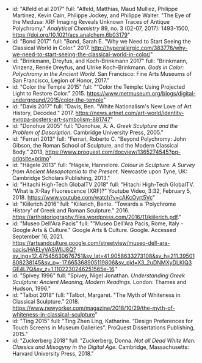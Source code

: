   - id: "Alfeld et al 2017"
    full: "Alfeld, Matthias, Maud Mulliez, Philippe Martinez, Kevin Cain, Philippe Jockey, and Philippe Walter. "The Eye of the Medusa: XRF Imaging Reveals Unknown Traces of Antique Polychromy." *Analytical Chemistry* 89, no. 3 (02-07, 2017): 1493-1500, https://doi.org/10.1021/acs.analchem.6b03179"
  - id: "Bond 2017"
    full: "Bond, Sarah E. "Why we Need to Start Seeing the Classical World in Color." 2017. http://hyperallergic.com/383776/why-we-need-to-start-seeing-the-classical-world-in-color/"
  - id: "Brinkmann, Dreyfus, and Koch-Brinkmann 2017"
    full: "Brinkmann, Vinzenz, Renée Dreyfus, and Ulrike Koch-Brinkmann. *Gods in Color: Polychromy in the Ancient World.* San Francisco: Fine Arts Museums of San Francisco, Legion of Honor, 2017."
  - id: "Color the Temple 2015"
    full: "“Color the Temple: Using Projected Light to Restore Color.” 2015. https://www.metmuseum.org/blogs/digital-underground/2015/color-the-temple"
  - id: "Davis 2017"
    full: "Davis, Ben. "White Nationalism's New Love of Art History, Decoded." 2017. https://news.artnet.com/art-world/identity-evropa-posters-art-symbolism-881747"
  - id: "Donohue 2005"
    full: "Donohue, A. A. *Greek Sculpture and the Problem of Description.* Cambridge University Press, 2005."
  - id: "Ferrari 2013"
    full: "Ferrari, Roberto C. “Beyond Polychromy: John Gibson, the Roman School of Sculpture, and the Modern Classical Body.” 2013, https://www.proquest.com/docview/1365274545?pq-origsite=primo"
  - id: "Hägele 2013"
    full: "Hägele, Hannelore. *Colour in Sculpture: A Survey from Ancient Mesopotamia to the Present.* Newcastle upon Tyne, UK: Cambridge Scholars Publishing, 2013."
  - id: "Hitachi High-Tech GlobalTV 2018"
    full: "Hitachi High-Tech GlobalTV. “What is X-Ray Fluorescence (XRF)?” Youtube Video, 3:32,  February 5, 2018. https://www.youtube.com/watch?v=cAKcOyrt5Vc"
  - id: "Kiilerich 2016”
    full: "Kiilerich, Bente. "Towards a 'Polychrome History' of Greek and Roman Sculpture." 2016. https://arthistoriography.files.wordpress.com/2016/11/kiilerich.pdf."
  - id: "Museo Dell'Ara Pacis”
    full: "“Museo Dell'Ara Pacis, Rome, Italy - Google Arts & Culture." Google Arts & Culture. Google. Accessed September 16, 2021. https://artsandculture.google.com/streetview/museo-dell-ara-pacis/HAELyVASWIiJ8Q?sv_lng=12.47545630676751&sv_lat=41.9058633273108&sv_h=211.39501808238145&sv_p=-17.665368905119806&sv_pid=X3_2uDNMXyDLKIQ3GE4L7Q&sv_z=1.1102230246251565e-16."
  - id: "Spivey 1996"
    full: "Spivey, Nigel Jonathan. *Understanding Greek Sculpture: Ancient Meaning, Modern Readings.* London: Thames and Hudson, 1996."
  - id: "Talbot 2018"
    full: "Talbot, Margaret. "The Myth of Whiteness in Classical Sculpture.” 2018. https://www.newyorker.com/magazine/2018/10/29/the-myth-of-whiteness-in-classical-sculpture"
  - id: "Ting 2015"
    full: "Ting Zhen Ling, Katharine. “Design Preferences for Touch Screens in Museum Galleries”. ProQuest Dissertations Publishing, 2015."
  - id: "Zuckerberg 2018"
    full: "Zuckerberg, Donna. *Not all Dead White Men: Classics and Misogyny in the Digital Age.* Cambridge, Massachusetts: Harvard University Press, 2018."
